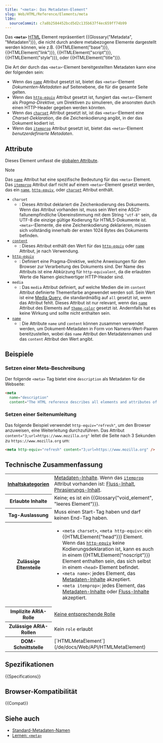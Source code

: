 ```yaml
---
title: "<meta>: Das Metadaten-Element"
slug: Web/HTML/Reference/Elements/meta
l10n:
  sourceCommit: c7a8b2584452bcd5d2c135b637f4ec659ff74b99
---
```


Das **`<meta>`** [HTML](/de/docs/Web/HTML) Element repräsentiert {{Glossary("Metadata", "Metadaten")}}, die nicht durch andere metabezogene Elemente dargestellt werden können, wie z.B. {{HTMLElement("base")}}, {{HTMLElement("link")}}, {{HTMLElement("script")}}, {{HTMLElement("style")}}, oder {{HTMLElement("title")}}.

Die Art der durch das `<meta>`-Element bereitgestellten Metadaten kann eine der folgenden sein:

- Wenn das [`name`](/de/docs/Web/HTML/Reference/Elements/meta/name) Attribut gesetzt ist, bietet das `<meta>`-Element _Dokumenten-Metadaten_ auf Seitenebene, die für die gesamte Seite gelten.
- Wenn das [`http-equiv`](/de/docs/Web/HTML/Reference/Elements/meta/http-equiv) Attribut gesetzt ist, fungiert das `<meta>`-Element als _Pragma-Direktive_, um Direktiven zu simulieren, die ansonsten durch einen HTTP-Header gegeben werden könnten.
- Wenn das [`charset`](#charset) Attribut gesetzt ist, ist das `<meta>`-Element eine _Charset-Deklaration_, die die Zeichenkodierung angibt, in der das Dokument kodiert ist.
- Wenn das [`itemprop`](/de/docs/Web/HTML/Reference/Global_attributes/itemprop) Attribut gesetzt ist, bietet das `<meta>`-Element _benutzerdefinierte Metadaten_.

## Attribute

Dieses Element umfasst die [globalen Attribute](/de/docs/Web/HTML/Reference/Global_attributes).

> [!NOTE]
> Das [`name`](/de/docs/Web/HTML/Reference/Elements/meta/name) Attribut hat eine spezifische Bedeutung für das `<meta>` Element.
> Das [`itemprop`](/de/docs/Web/HTML/Reference/Global_attributes/itemprop) Attribut darf nicht auf einem `<meta>`-Element gesetzt werden, das ein [`name`](/de/docs/Web/HTML/Reference/Elements/meta/name), [`http-equiv`](/de/docs/Web/HTML/Reference/Elements/meta/http-equiv), oder [`charset`](#charset) Attribut enthält.

- `charset`
  - : Dieses Attribut deklariert die Zeichenkodierung des Dokuments. Wenn das Attribut vorhanden ist, muss sein Wert eine ASCII-fallunempfindliche Übereinstimmung mit dem String `"utf-8"` sein, da UTF-8 die einzige gültige Kodierung für HTML5-Dokumente ist. `<meta>`-Elemente, die eine Zeichenkodierung deklarieren, müssen sich vollständig innerhalb der ersten 1024 Bytes des Dokuments befinden.
- [`content`](/de/docs/Web/HTML/Reference/Attributes/content)
  - : Dieses Attribut enthält den Wert für das [`http-equiv`](/de/docs/Web/HTML/Reference/Elements/meta/http-equiv) oder [`name`](/de/docs/Web/HTML/Reference/Elements/meta/name) Attribut, je nach Verwendung.
- [`http-equiv`](/de/docs/Web/HTML/Reference/Elements/meta/http-equiv)
  - : Definiert eine Pragma-Direktive, welche Anweisungen für den Browser zur Verarbeitung des Dokuments sind.
    Der Name des Attributs ist eine Abkürzung für `http-equivalent`, da die erlaubten Werte die Namen gleichwertiger HTTP-Header sind.
- `media`
  - : Das `media` Attribut definiert, auf welche Medien die im `content` Attribut definierte Themenfarbe angewendet werden soll.
    Sein Wert ist eine [Media Query](/de/docs/Web/CSS/CSS_media_queries/Using_media_queries), die standardmäßig auf `all` gesetzt ist, wenn das Attribut fehlt.
    Dieses Attribut ist nur relevant, wenn das [`name`](/de/docs/Web/HTML/Reference/Elements/meta/name) Attribut des Elements auf [`theme-color`](/de/docs/Web/HTML/Reference/Elements/meta/name/theme-color) gesetzt ist.
    Andernfalls hat es keine Wirkung und sollte nicht enthalten sein.
- [`name`](/de/docs/Web/HTML/Reference/Elements/meta/name)
  - : Die Attribute `name` und `content` können zusammen verwendet werden, um Dokument-Metadaten in Form von Namens-Wert-Paaren bereitzustellen, wobei das `name` Attribut den Metadatennamen und das `content` Attribut den Wert angibt.

## Beispiele

### Setzen einer Meta-Beschreibung

Der folgende `<meta>` Tag bietet eine `description` als Metadaten für die Webseite:

```html
<meta
  name="description"
  content="The HTML reference describes all elements and attributes of HTML, including global attributes that apply to all elements." />
```

### Setzen einer Seitenumleitung

Das folgende Beispiel verwendet `http-equiv="refresh"`, um den Browser anzuweisen, eine Weiterleitung durchzuführen.
Das Attribut `content="3;url=https://www.mozilla.org"` leitet die Seite nach 3 Sekunden zu `https://www.mozilla.org` um:

```html
<meta http-equiv="refresh" content="3;url=https://www.mozilla.org" />
```

## Technische Zusammenfassung

<table class="properties">
  <tbody>
    <tr>
      <th>
        <a href="/de/docs/Web/HTML/Guides/Content_categories"
          >Inhaltskategorien</a
        >
      </th>
      <td>
        <a href="/de/docs/Web/HTML/Guides/Content_categories#metadata_content"
          >Metadaten-Inhalte</a
        >. Wenn das <a href="/de/docs/Web/HTML/Reference/Global_attributes/itemprop"><code>itemprop</code></a> Attribut vorhanden ist:
        <a href="/de/docs/Web/HTML/Guides/Content_categories#flow_content"
          >Fluss-Inhalt</a
        >,
        <a href="/de/docs/Web/HTML/Guides/Content_categories#phrasing_content"
          >Phrasierungs-Inhalt</a
        >.
      </td>
    </tr>
    <tr>
      <th>Erlaubte Inhalte</th>
      <td>Keine; es ist ein {{Glossary("void_element", "leeres Element")}}.</td>
    </tr>
    <tr>
      <th>Tag-Auslassung</th>
      <td>Muss einen Start-Tag haben und darf keinen End-Tag haben.</td>
    </tr>
    <tr>
      <th>Zulässige Elternteile</th>
      <td>
        <ul>
          <li>
            <code>&#x3C;meta charset></code>,
            <code>&#x3C;meta http-equiv></code>: ein
            {{HTMLElement("head")}} Element. Wenn das
            <a href="/de/docs/Web/HTML/Reference/Elements/meta/http-equiv"><code>http-equiv</code></a> keine
            Kodierungsdeklaration ist, kann es auch in einem
            {{HTMLElement("noscript")}} Element enthalten sein, das sich selbst in einem
            <code>&#x3C;head></code> Element befindet.
          </li>
          <li>
            <code>&#x3C;meta name></code>: jedes Element, das
            <a
              href="/de/docs/Web/HTML/Guides/Content_categories#metadata_content"
              >Metadaten-Inhalte</a
            >
            akzeptiert.
          </li>
          <li>
            <code>&#x3C;meta itemprop></code>: jedes Element, das
            <a
              href="/de/docs/Web/HTML/Guides/Content_categories#metadata_content"
              >Metadaten-Inhalte</a
            >
            oder
            <a href="/de/docs/Web/HTML/Guides/Content_categories#flow_content"
              >Fluss-Inhalte</a
            >
            akzeptiert.
          </li>
        </ul>
      </td>
    </tr>
    <tr>
      <th scope="row">Implizite ARIA-Rolle</th>
      <td>
        <a href="https://w3c.github.io/html-aria/#dfn-no-corresponding-role"
          >Keine entsprechende Rolle</a
        >
      </td>
    </tr>
    <tr>
      <th scope="row">Zulässige ARIA-Rollen</th>
      <td>Kein <code>role</code> erlaubt</td>
    </tr>
    <tr>
      <th>DOM-Schnittstelle</th>
      <td>[`HTMLMetaElement`](/de/docs/Web/API/HTMLMetaElement)</td>
    </tr>
  </tbody>
</table>

## Spezifikationen

{{Specifications}}

## Browser-Kompatibilität

{{Compat}}

## Siehe auch

- [Standard-Metadaten-Namen](/de/docs/Web/HTML/Reference/Elements/meta/name)
- [Lernen: `<meta>`](/de/docs/Learn_web_development/Core/Structuring_content/Webpage_metadata#metadata_the_meta_element)
